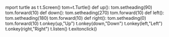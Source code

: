 mport turtle as t
t.Screen()
tom=t.Turtle()
def up():
    tom.setheading(90)
    tom.forward(10)
def down():
    tom.setheading(270)
    tom.forward(10)
def left():
    tom.setheading(180)
    tom.forward(10)
def right():
    tom.setheading(0)
    tom.forward(10)
t.onkey(up,"Up")
t.onkey(down,"Down")
t.onkey(left,"Left")
t.onkey(right,"Right")
t.listen()
t.exitonclick()
